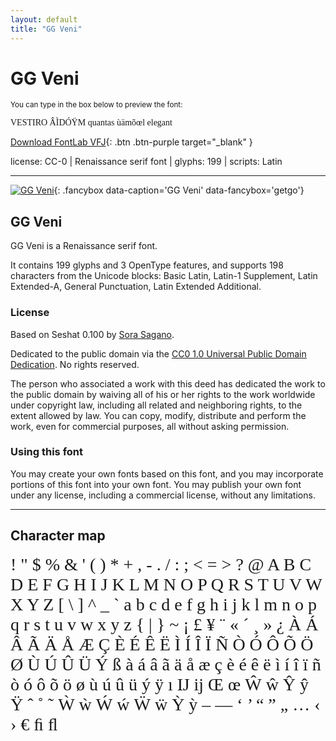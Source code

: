 ```yaml
---
layout: default
title: "GG Veni"
---
```


# GG Veni

<small>You can type in the box below to preview the font:</small>

<div contenteditable="true" class="texteditor" style="font-family: 'GG Veni';">
<p spellcheck="false">VESTIRO ÂÌDÓŸM quantas ùämõœl elegant</p>
</div>

[Download FontLab VFJ](https://downgit.github.io/#/home?url=https://github.com/fontlabcom/getgo-fonts/blob/main/getgo-fonts/cc0/veni/veni.vfj){: .btn .btn-purple target="_blank" }

license: CC-0 \| Renaissance serif font \| glyphs: 199 \| scripts: Latin

---


[![GG Veni](../illustrations/veni.png)](../illustrations/veni.png){: .fancybox data-caption='GG Veni' data-fancybox='getgo'}


## GG Veni

GG Veni is a Renaissance serif font.

It contains 199 glyphs and 3 OpenType features, and supports 198 characters from the Unicode blocks: Basic Latin, Latin-1 Supplement, Latin Extended-A, General Punctuation, Latin Extended Additional.

### License

Based on Seshat 0.100 by [Sora Sagano](http://dotcolon.net/font/seshat).

Dedicated to the public domain via the [CC0 1.0 Universal Public Domain Dedication](https://creativecommons.org/publicdomain/zero/1.0/). No rights reserved.

The person who associated a work with this deed has dedicated the work to the public domain by waiving all of his or her rights to the work worldwide under copyright law, including all related and neighboring rights, to the extent allowed by law. You can copy, modify, distribute and perform the work, even for commercial purposes, all without asking permission.

### Using this font

You may create your own fonts based on this font, and you may incorporate portions of this font into your own font. You may publish your own font under any license, including a commercial license, without any limitations.



---

## Character map

<div style="font-family: 'GG Veni'; font-size: 2em;">
! " $ % & ' ( ) * + , - . / : ; < = > ? @ A B C D E F G H I J K L M N O P Q R S T U V W X Y Z [ \ ] ^ _ ` a b c d e f g h i j k l m n o p q r s t u v w x y z { | } ~ ¡ £ ¥ ¨ « ´ ¸ » ¿ À Á Â Ã Ä Å Æ Ç È É Ê Ë Ì Í Î Ï Ñ Ò Ó Ô Õ Ö Ø Ù Ú Û Ü Ý ß à á â ã ä å æ ç è é ê ë ì í î ï ñ ò ó ô õ ö ø ù ú û ü ý ÿ ı Ĳ ĳ Œ œ Ŵ ŵ Ŷ ŷ Ÿ ˆ ˚ ˜ Ẁ ẁ Ẃ ẃ Ẅ ẅ Ỳ ỳ – — ‘ ’ “ ” „ … ‹ › € ﬁ ﬂ
</div>

